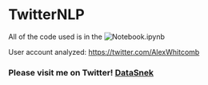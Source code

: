 # TwitterNLP

All of the code used is in the ![Notebook.ipynb](https://github.com/DataSnek/TwitterNLP/blob/master/Notebook.ipynb)

User account analyzed:
https://twitter.com/AlexWhitcomb

### Please visit me on Twitter! [DataSnek](https://twitter.com/DataSnek)
